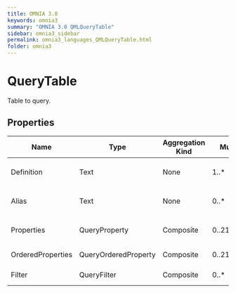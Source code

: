 ```yaml
---
title: OMNIA 3.0
keywords: omnia3
summary: "OMNIA 3.0 QMLQueryTable"
sidebar: omnia3_sidebar
permalink: omnia3_languages_QMLQueryTable.html
folder: omnia3
---
```


# QueryTable
Table to query.
## Properties

| Name | Type | Aggregation Kind | Multiplicity | Description |
| --------- | --------- | --------- | --------- | --------- |
| Definition | Text | None | 1..* | Name of the Entity Definition. |
| Alias | Text | None | 0..* | Alias to the table selected. |
| Properties | QueryProperty | Composite | 0..2147483647 | Properties of the Table. |
| OrderedProperties | QueryOrderedProperty | Composite | 0..2147483647 | Properties to order. |
| Filter | QueryFilter | Composite | 0..* | Condition to apply. |

